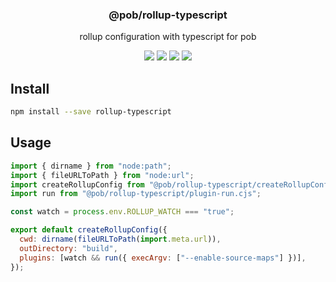 <h3 align="center">
  @pob/rollup-typescript
</h3>

<p align="center">
  rollup configuration with typescript for pob
</p>

<p align="center">
  <a href="https://npmjs.org/package/@pob/rollup-typescript"><img src="https://img.shields.io/npm/v/@pob/rollup-typescript.svg?style=flat-square"></a>
  <a href="https://npmjs.org/package/@pob/rollup-typescript"><img src="https://img.shields.io/npm/dw/@pob/rollup-typescript.svg?style=flat-square"></a>
  <a href="https://npmjs.org/package/@pob/rollup-typescript"><img src="https://img.shields.io/node/v/@pob/rollup-typescript.svg?style=flat-square"></a>
  <a href="https://npmjs.org/package/@pob/rollup-typescript"><img src="https://img.shields.io/npm/types/@pob/rollup-typescript.svg?style=flat-square"></a>
</p>

## Install

```bash
npm install --save rollup-typescript
```

## Usage

```js
import { dirname } from "node:path";
import { fileURLToPath } from "node:url";
import createRollupConfig from "@pob/rollup-typescript/createRollupConfig.js";
import run from "@pob/rollup-typescript/plugin-run.cjs";

const watch = process.env.ROLLUP_WATCH === "true";

export default createRollupConfig({
  cwd: dirname(fileURLToPath(import.meta.url)),
  outDirectory: "build",
  plugins: [watch && run({ execArgv: ["--enable-source-maps"] })],
});
```
